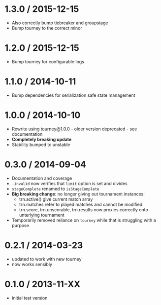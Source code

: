 1.3.0 / 2015-12-15
==================
  * Also correctly bump tiebreaker and groupstage
  * Bump tourney to the correct minor

1.2.0 / 2015-12-15
==================
  * Bump tourney for configurable logs

1.1.0 / 2014-10-11
==================
  * Bump dependencies for serialization safe state management

1.0.0 / 2014-10-10
==================
  * Rewrite using tourney@1.0.0 - older version deprecated - see documentation
  * **Completely breaking update**
  * Stability bumped to unstable

0.3.0 / 2014-09-04
==================
  * Documentation and coverage
  * `.invalid` now verifies that `limit` option is set and divides
  * `stageComplete` renamed to `isStageComplete`
  * **Big breaking change**: no longer giving out tournament instances:
    - trn.active() give current match array
    - trn.matches refer to played matches and cannot be modified
    - trn.score, trn.unscorable, trn.results now proxies correctly onto unterlying tournament
  * Temporarily removed reliance on `tourney` while that is struggling with a purpose

0.2.1 / 2014-03-23
==================
  * updated to work with new tourney
  * now works sensibly

0.1.0 / 2013-11-XX
==================
  * initial test version
